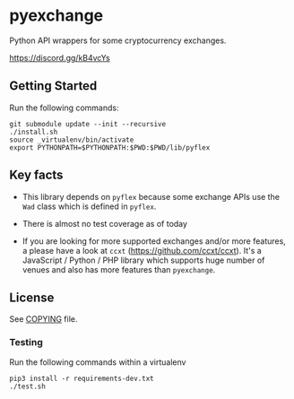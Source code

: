 # pyexchange

Python API wrappers for some cryptocurrency exchanges.

<https://discord.gg/kB4vcYs>


## Getting Started
Run the following commands:
```
git submodule update --init --recursive
./install.sh
source _virtualenv/bin/activate
export PYTHONPATH=$PYTHONPATH:$PWD:$PWD/lib/pyflex
```

## Key facts

* This library depends on `pyflex` because some exchange APIs use the `Wad` class which is defined in `pyflex`.

* There is almost no test coverage as of today

* If you are looking for more supported exchanges and/or more features, a please have a look
  at `ccxt` (<https://github.com/ccxt/ccxt>). It's a JavaScript / Python / PHP library which
  supports huge number of venues and also has more features than `pyexchange`.

## License

See [COPYING](https://github.com/reflexer-labs/pyexchange/blob/master/COPYING) file.

### Testing
Run the following commands within a virtualenv
```
pip3 install -r requirements-dev.txt
./test.sh
```
